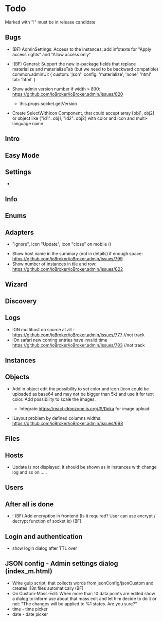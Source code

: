 # Todo

Marked with "!" must be in release candidate

## Bugs
- (BF) AdminSettings: Access to the instances: add infotexts for "Apply access rights" and "Allow access only"
- !(BF) General: Support the new io-package fields that replace materialize and materializeTab (but we need to be backward compatible)
  common.adminUI: {
    custom: 'json''
    config: 'materialize', 'none', 'html'
    tab: 'html'
  }
- Show admin version number if width > 800: https://github.com/ioBroker/ioBroker.admin/issues/820
  - this.props.socket.getVersion
  
- Create SelectWithIcon Component, that could accept array [obj1, obj2] or object like {"id1": obj1, "id2": obj2} with color and icon and multi-language name

## Intro

## Easy Mode
<!-- - !Show back button in strickt mode for tabs (and logo button always returns to #easy in strict mode)  -->

## Settings
- <!--(Base settings) Show dialog, that RESTART only works on debian systems: https://github.com/ioBroker/ioBroker.admin/issues/754-->

## Info

## Enums

## Adapters
<!-- - Use only icons for update adapter: https://github.com/ioBroker/ioBroker.admin/issues/810 -->
  - "Ignore", Icon "Update", Icon "close" on mobile ()
  
<!-- - Save the "close when finished" in localStorage: https://github.com/ioBroker/ioBroker.admin/issues/815 -->
<!-- - Update adapter list by host change: https://github.com/ioBroker/ioBroker.admin/issues/819 -->
- Show host name in the summary (not in details) if enough space: https://github.com/ioBroker/ioBroker.admin/issues/799
- Show number of instances in tile and row: https://github.com/ioBroker/ioBroker.admin/issues/822

## Wizard

## Discovery
<!-- - Show icons of hosts -->

## Logs
- !ON multihost no source at all - https://github.com/ioBroker/ioBroker.admin/issues/777 //not track
- !On safari new coming entries have invalid time https://github.com/ioBroker/ioBroker.admin/issues/783 //not track
<!-- - host sicon and name => nowrap -->

## Instances
<!-- - Invalid status of instance (only icon): https://github.com/ioBroker/ioBroker.admin/issues/816 -->
<!-- - Show info.connection in instance if string and not boolean: https://github.com/ioBroker/ioBroker.admin/issues/817 -->

## Objects
- Add in object edit the possibility to set color and icon (icon could be uploaded as base64 and may not be bigger than 5k) and use it for text color. Add possibility to scale the images.
  - Integrate https://react-dropzone.js.org/#!/Doka for image upload

- !Layout problem by defined columns widths: https://github.com/ioBroker/ioBroker.admin/issues/698
<!-- - !On small display show only Icons for "Edit object dialog" buttons (see ObjectCustomDialog) -->
<!-- - On small display show smaller font and smaller margins between checkbox and text: https://github.com/ioBroker/ioBroker.admin/issues/810 -->

## Files

## Hosts
- Update is not displayed. it should be shown as in instances with change log and so on .....

## Users

## After all is done
- ! (BF) Add encryption in frontend (Is it required? User can use encrypt / decrypt function of socket io) (BF)

## Login and authentication
- show login dialog after TTL over

## JSON config - Admin settings dialog (index_m.html)
- Write gulp script, that collects words from jsonConfig/jsonCustom and creates i18n files automatically (BF)
- On Custom-Mass-Edit: When more than 10 data points are edited show a dialog to inform use about that mass edit and let him decide to do it or not: "The changes will be applied to %1 states. Are you sure?"
- time - time picker
- date - date picker
